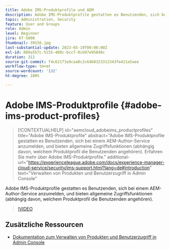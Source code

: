 ```yaml
---
title: Adobe IMS-Produktprofile und AEM
description: Adobe IMS-Produktprofile gestatten es Benutzenden, sich bei einem AEM-Author-Service anzumelden, und bieten allgemeine Zugriffsfunktionen (abhängig davon, welchem Produktprofil die Benutzenden angehören).
topic: Administration, Security
feature: User and Groups
role: Admin
level: Beginner
jira: KT-5000
thumbnail: 39156.jpg
last-substantial-update: 2023-05-19T00:00:00Z
exl-id: 089a557c-5155-489c-bccf-0cb97e95840c
duration: 312
source-git-commit: f4c621f3a9caa8c2c64b8323312343fe421a5aee
workflow-type: tm+mt
source-wordcount: '132'
ht-degree: 100%

---
```


# Adobe IMS-Produktprofile {#adobe-ims-product-profiles}

>[!CONTEXTUALHELP]
>id="aemcloud_adobeims_productprofiles"
>title="Adobe IMS-Produktprofile"
>abstract="Adobe IMS-Produktprofile gestatten es Benutzenden, sich bei einem AEM-Author-Service anzumelden, und bieten allgemeine Zugriffsfunktionen (abhängig davon, welchem Produktprofil die Benutzenden angehören). Erfahren Sie mehr über Adobe IMS-Produktprofile."
>additional-url="https://experienceleague.adobe.com/docs/experience-manager-cloud-service/security/ims-support.html?lang=de#introduction" text="Verwalten von Produkten und Benutzerzugriff in Admin Console"

Adobe IMS-Produktprofile gestatten es Benutzenden, sich bei einem AEM-Author-Service anzumelden, und bieten allgemeine Zugriffsfunktionen (abhängig davon, welchem Produktprofil die Benutzenden angehören).

>[!VIDEO](https://video.tv.adobe.com/v/39156?quality=12&learn=on)

## Zusätzliche Ressourcen

+ [Dokumentation zum Verwalten von Produkten und Benutzerzugriff in Admin Console](https://experienceleague.adobe.com/docs/experience-manager-cloud-service/security/ims-support.html?lang=de#managing-products-and-user-access-in-admin-console)
